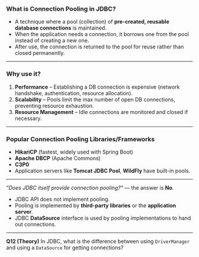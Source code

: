 ### **What is Connection Pooling in JDBC?**

* A technique where a pool (collection) of **pre-created, reusable database connections** is maintained.
* When the application needs a connection, it borrows one from the pool instead of creating a new one.
* After use, the connection is returned to the pool for reuse rather than closed permanently.

---

### **Why use it?**

1. **Performance** – Establishing a DB connection is expensive (network handshake, authentication, resource allocation).
2. **Scalability** – Pools limit the max number of open DB connections, preventing resource exhaustion.
3. **Resource Management** – Idle connections are monitored and closed if necessary.

---

### **Popular Connection Pooling Libraries/Frameworks**

* **HikariCP** (fastest, widely used with Spring Boot)
* **Apache DBCP** (Apache Commons)
* **C3P0**
* Application servers like **Tomcat JDBC Pool**, **WildFly** have built-in pools.

---

*"Does JDBC itself provide connection pooling?"* — the answer is **No**.

* JDBC API does not implement pooling.
* Pooling is implemented by **third-party libraries** or the **application server**.
* JDBC **DataSource** interface is used by pooling implementations to hand out connections.

---

**Q12 (Theory)**
In JDBC, what is the difference between using `DriverManager` and using a `DataSource` for getting connections?
